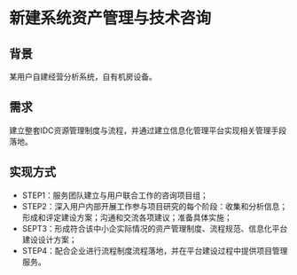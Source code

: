 # 新建系统资产管理与技术咨询

## 背景

某用户自建经营分析系统，自有机房设备。

## 需求

建立整套IDC资源管理制度与流程，并通过建立信息化管理平台实现相关管理手段落地。

## 实现方式

- STEP1：服务团队建立与用户联合工作的咨询项目组；
- STEP2：深入用户内部开展工作参与项目研究的每个阶段：收集和分析信息；形成和评定建设方案；沟通和交流各项建议；准备具体实施；
- SEPT3：形成符合该中小企实际情况的资产管理制度、流程规范、信息化平台建设设计方案；
- STEP4：配合企业进行流程制度流程落地，并在平台建设过程中提供项目管理服务。
